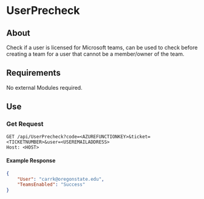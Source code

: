 # UserPrecheck

## About

Check if a user is licensed for Microsoft teams, can be used to check before creating a team for a user that cannot be a member/owner of the team.

## Requirements

No external Modules required.

## Use

### Get Request

```HTTP REST
GET /api/UserPrecheck?code=<AZUREFUNCTIONKEY>&ticket=<TICKETNUMBER>&user=<USEREMAILADDRESS>
Host: <HOST>
```

#### Example Response

```json
{
    "User": "carrk@oregonstate.edu",
    "TeamsEnabled": "Success"
}
```
